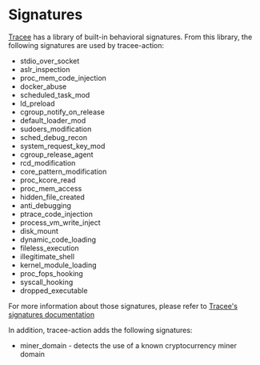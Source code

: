 # Signatures

[Tracee](https://github.com/aquasecurity/tracee) has a library of built-in behavioral signatures. From this library, the following signatures are used by tracee-action:

- stdio_over_socket
- aslr_inspection
- proc_mem_code_injection
- docker_abuse
- scheduled_task_mod
- ld_preload
- cgroup_notify_on_release
- default_loader_mod
- sudoers_modification
- sched_debug_recon
- system_request_key_mod
- cgroup_release_agent
- rcd_modification
- core_pattern_modification
- proc_kcore_read
- proc_mem_access
- hidden_file_created
- anti_debugging
- ptrace_code_injection
- process_vm_write_inject
- disk_mount
- dynamic_code_loading
- fileless_execution
- illegitimate_shell
- kernel_module_loading
- proc_fops_hooking
- syscall_hooking
- dropped_executable

For more information about those signatures, please refer to [Tracee's signatures documentation](https://aquasecurity.github.io/tracee/latest/docs/detecting/rules/)

In addition, tracee-action adds the following signatures:

- miner_domain - detects the use of a known cryptocurrency miner domain
